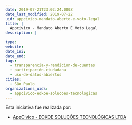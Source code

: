 ```yaml
---
date: 2019-07-21T23:02:24.000Z
date_last_modified: 2019-07-22
uid: appcivico-mandato-aberto-e-voto-legal
title: |
  Appcivico - Mandato Aberto E Voto Legal
description: |
  
type: 
website: 
date_ini: 
date_end: 
tags:
  - transparencia-y-rendicion-de-cuentas
  - participación-ciudadana
  - uso-de-datos-abiertos
cities: 
  - São Paulo
organizations_uids:
  - appcivico-eokoe-solucoes-tecnologicas
---
```


Esta iniciativa fue realizada por:

- [AppCivico - EOKOE SOLUÇÕES TECNOLÓGICAS LTDA](/organizaciones/appcivico-eokoe-solucoes-tecnologicas)
